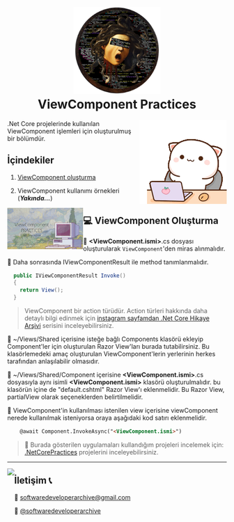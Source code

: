 <h1 align="center">
  <br>
  <a href="https://github.com/zeynepaslierhan/.NetCoreArchive"><img src="https://github.com/zeynepaslierhan/zeynepaslierhan/blob/main/img/Logo.png" alt="SoftwareDeveloperArchive" width="200"></a>
  <br>
  ViewComponent Practices
  <br>
</h1>

<img src="https://github.com/zeynepaslierhan/zeynepaslierhan/blob/main/img/gifs/%C4%B0%C5%9FimBittiSanm%C4%B1%C5%9F%C4%B1md%C4%B1r.gif" align="right">

.Net Core projelerinde kullanılan ViewComponent işlemleri için oluşturulmuş bir bölümdür.

## İçindekiler

1. [ViewComponent oluşturma](https://github.com/zeynepaslierhan/.NetCoreArchive/blob/main/ViewComponents/README.md#-viewcomponent-olu%C5%9Fturma)

2. ViewComponent kullanımı örnekleri (***Yakında...***)

<a href="https://www.youtube.com/watch?v=t5fEB9ulkEw"><img src="https://github.com/zeynepaslierhan/.NetCoreArchive/blob/main/img/ViewComponent%20Practices.jpg" align="left" height="95"> </a> 

## 💻 ViewComponent Oluşturma

📌 **<ViewComponent.ismi>**.cs dosyası oluşturularak `ViewComponent`'den miras alınmalıdır.

📌 Daha sonrasında IViewComponentResult ile method tanımlanmalıdır.
  ```c#
    public IViewComponentResult Invoke()
    {
      return View();
    }
  ```
    
  > ViewComponent bir action türüdür. Action türleri hakkında daha detaylı bilgi edinmek için [instagram sayfamdan .Net Core Hikaye Arşivi](https://www.instagram.com/softwaredeveloperarchive/) serisini inceleyebilirsiniz.
     
📌 ~/Views/Shared içerisine isteğe bağlı Components klasörü ekleyip Component'ler için oluşturulan Razor View'ları burada tutabilirsiniz. Bu klasörlemedeki amaç oluşturulan ViewComponent'lerin yerlerinin herkes tarafından anlaşılabilir olmasıdır. 

📌 ~/Views/Shared/Component içerisine **<ViewComponent.ismi>**.cs dosyasıyla aynı isimli **<ViewComponent.ismi>** klasörü oluşturulmalıdır. bu klasörün içine de "default.cshtml" Razor View'ı eklenmelidir. Bu Razor View, partialView olarak seçeneklerden belirtilmelidir.

📌 ViewComponent'in kullanılması istenilen view içerisine viewComponent nerede kullanılmak isteniyorsa oraya aşağıdaki kod satırı eklenmelidir.
  
  ```html
      @await Component.InvokeAsync("<ViewComponent.ismi>")
  ```
  
> :dizzy: Burada gösterilen uygulamaları kullandığım projeleri incelemek için: [.NetCorePractices](https://github.com/zeynepaslierhan/.NetCorePractices) projelerini inceleyebilirsiniz.

---

<img src="https://github.com/zeynepaslierhan/zeynepaslierhan/blob/main/img/gifs/Yorumlar%C4%B1Okuyorumdur.gif" align="left" height="150">

## İletişim :telephone_receiver:

:e-mail:  softwaredeveloperarchive@gmail.com

:iphone: [@softwaredeveloperarchive](https://www.instagram.com/softwaredeveloperarchive/)
